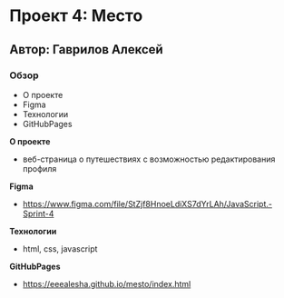 # Проект 4: Место

## Автор: Гаврилов Алексей 

### Обзор

* О проекте 
* Figma
* Технологии 
* GitHubPages 

**О проекте**

* веб-страница о путешествиях с возможностью редактирования профиля 

**Figma**

* https://www.figma.com/file/StZjf8HnoeLdiXS7dYrLAh/JavaScript.-Sprint-4

**Технологии**

* html, css, javascript 

**GitHubPages**

* https://eeealesha.github.io/mesto/index.html

